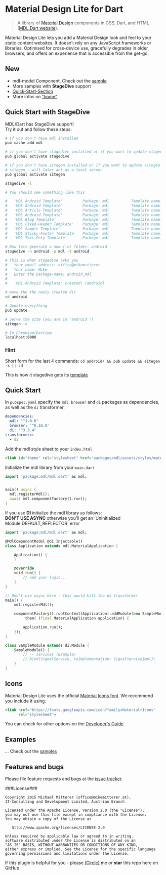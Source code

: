 # Material Design Lite for Dart
> A library of [Material Design](http://www.google.com/design/spec/material-design/introduction.html) components in CSS, Dart, and HTML
([MDL Dart website][mdldemo]).

Material Design Lite lets you add a Material Design look and feel to your static content websites. It doesn’t rely on any JavaScript
frameworks or libraries. Optimised for cross-device use, gracefully degrades in older browsers, and offers an experience that is accessible
from the get-go.

## New
- mdl-model Component, Check out the [sample](http://samples.material-design-lite.pub/spa_model/index.html)
- More samples with **StageDive** support
- [Quick-Start-Section](http://www.material-design-lite.pub/#/quickstart)
- More infos on ["home"](http://www.material-design-lite.pub/)

## Quick Start with StageDive
MDL/Dart has StageDive support!  
Try it out and follow these steps:

```bash
# if you don't have mdl installed
pub cache add mdl

# if you don't have stagedive installed or if you want to update stagedive
pub global activate stagedive

# if you don't have sitegen installed or if you want to update sitegen
# sitegen - will later act as a local server
pub global activate sitegen

stagedive -l

# You should see something like this

#   'MDL Android Template'         Package: mdl          Template name: android        Version: 1.x
#   'MDL Android Template'         Package: mdl          Template name: android        Version: 1.x
#   'MDL Article Template'         Package: mdl          Template name: article        Version: 1.x
#   'MDL Android Template'         Package: mdl          Template name: blog           Version: 1.x
#   'MDL Blog Template'            Package: mdl          Template name: dashboard      Version: 1.x
#   'MDL Fixed-Header Template'    Package: mdl          Template name: fixed-header   Version: 1.x
#   'MDL Sample Template'          Package: mdl          Template name: sample         Version: 1.x
#   'MDL Sticky-Footer Template'   Package: mdl          Template name: sticky-footer  Version: 1.x
#   'MDL Text-Only Template'       Package: mdl          Template name: text-only      Version: 1.x

# Now lets generate a new (-n) folder: android
stagedive -n android -p mdl -t android

# This is what stagedive asks you
#   Your email address: office@mikemitterer
#   Your name: Mike
#   Enter the package-name: android_mdl
#
#   'MDL Android Template' created! (android)

# move the the newly created dir
cd android

# Update everything
pub update

# Serve the site (you are in 'android'!)
sitegen -x

# In Chromium/Dartium
localhost:8000
```

### Hint
Short form for the last 4 commands: `cd android/ && pub update && sitegen -x || cd -`

This is how it stagedive gets its [template](https://goo.gl/O2gis7) 

## Quick Start

In `pubspec.yaml` specify the `mdl`, `browser` and `di` packages as dependencies, as well as the `di` transformer.

```yaml
dependencies:
  mdl: "^1.0.0"
  browser: '^0.10.0'
  di: "^3.3.4"
transformers:
  - di
```

Add the mdl style sheet to your `index.html`

```html
<link id="theme" rel="stylesheet" href="packages/mdl/assets/styles/material.min.css">
```

Initialize the mdl library from your `main.dart`

```dart
import 'package:mdl/mdl.dart' as mdl;


main() async {
  mdl.registerMdl();
  await mdl.componentFactory().run();
}

```

If you use **DI** initialize the mdl library as follows:  
**DON'T USE ASYNC** otherwise you'll get an 'Uninitialized Module.DEFAULT_REFLECTOR' error

```dart
import 'package:mdl/mdl.dart' as mdl;

@MdlComponentModel @di.Injectable()
class Application extends mdl.MaterialApplication {

    Application() {
    }

    @override
    void run() {
        // add your logic...
    }
}

// Don't use async here - this would kill the di transformer 
main() {
    mdl.registerMdl();

    componentFactory().rootContext(Application).addModule(new SampleModule()).run()
        .then( (final MaterialApplication application) {

        application.run();
    });
}

class SampleModule extends di.Module {
    SampleModule() {
        // -- services (Example)
        // bind(SignalService, toImplementation: SignalServiceImpl);
    }
}
```

## Icons

Material Design Lite uses the official [Material Icons font](https://www.google.com/design/icons/). We recommend you include it using:

```html
<link href="https://fonts.googleapis.com/icon?family=Material+Icons"
      rel="stylesheet">
```

You can check for other options on the [Developer's Guide](http://google.github.io/material-design-icons/#icon-font-for-the-web).


## Examples
...
Check out the [samples][]
## Features and bugs

Please file feature requests and bugs at the [issue tracker][tracker].

###License###

    Copyright 2015 Michael Mitterer (office@mikemitterer.at),
    IT-Consulting and Development Limited, Austrian Branch

    Licensed under the Apache License, Version 2.0 (the "License");
    you may not use this file except in compliance with the License.
    You may obtain a copy of the License at

       http://www.apache.org/licenses/LICENSE-2.0

    Unless required by applicable law or agreed to in writing,
    software distributed under the License is distributed on an
    "AS IS" BASIS, WITHOUT WARRANTIES OR CONDITIONS OF ANY KIND,
    either express or implied. See the License for the specific language
    governing permissions and limitations under the License.


If this plugin is helpful for you - please [(Circle)](http://gplus.mikemitterer.at/) me
or **star** this repo here on GitHub


[tracker]: https://github.com/MikeMitterer/dart-material-design-lite/issues
[mdlmaterial]: https://github.com/MikeMitterer/dart-material-design-lite
[mdldemo]: http://www.material-design-lite.pub
[mdlangular]: https://github.com/MikeMitterer/dart-mdl-angular
[samples]: https://github.com/MikeMitterer/dart-material-design-lite/tree/mdl/example
[promoimage]: https://github.com/MikeMitterer/dart-material-design-lite/blob/master/lib/images/mdl.mikemitterer.at-720px.jpg?raw=true

